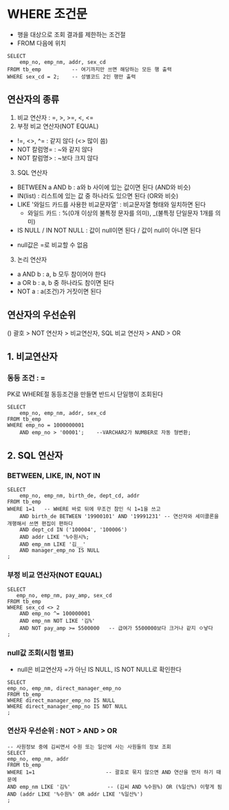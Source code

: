 # WHERE 조건문
- 행을 대상으로 조회 결과를 제한하는 조건절
- FROM 다음에 위치
``` SELECT 조회할 칼럼들 FROM 조회할 테이블명 WHERE 조건식
SELECT
    emp_no, emp_nm, addr, sex_cd
FROM tb_emp          -- 여기까지만 쓰면 해당하는 모든 행 출력
WHERE sex_cd = 2;    -- 성별코드 2인 행만 출력
```
## 연산자의 종류
1. 비교 연산자 : =, >, >=, <, <=
2. 부정 비교 연산자(NOT EQUAL)
  - !=, <>, ^= : 같지 않다 (<> 많이 씀)
  - NOT 칼럼명= : ~와 같지 않다
  - NOT 칼럼명> : ~보다 크지 않다
3. SQL 연산자
 - BETWEEN a AND b : a와 b 사이에 있는 값이면 된다 (AND와 비슷)
 - IN(list) : 리스트에 있는 값 중 하나라도 있으면 된다 (OR와 비슷)
 - LIKE '와일드 카드를 사용한 비교문자열' : 비교문자열 형태와 일치하면 된다
   + 와일드 카드 : %(0개 이상의 불특정 문자를 의미), _(불특정 단일문자 1개를 의미)
 - IS NULL / IN NOT NULL : 값이 null이면 된다 / 값이 null이 아니면 된다
  + null값은 =로 비교할 수 없음
3. 논리 연산자
 - a AND b : a, b 모두 참이어야 한다
 - a OR b : a, b 중 하나라도 참이면 된다
 - NOT a : a(조건)가 거짓이면 된다 

## 연산자의 우선순위
() 괄호  > NOT 연산자 > 비교연산자, SQL 비교 연산자 > AND > OR

## 1. 비교연산자
### 동등 조건 : = 
PK로 WHERE절 동등조건을 만들면 반드시 단일행이 조회된다
```
SELECT
    emp_no, emp_nm, addr, sex_cd
FROM tb_emp
WHERE emp_no = 1000000001
    AND emp_no > '00001';    --VARCHAR2가 NUMBER로 자동 형변환;
```

## 2. SQL 연산자
### BETWEEN, LIKE, IN, NOT IN
```
SELECT
    emp_no, emp_nm, birth_de, dept_cd, addr
FROM tb_emp
WHERE 1=1   -- WHERE 바로 뒤에 무조건 참인 식 1=1을 쓰고 
    AND birth_de BETWEEN '19900101' AND '19991231' -- 연산자와 세미콜론을 개행해서 쓰면 편집이 편하다
    AND dept_cd IN ('100004', '100006')
    AND addr LIKE '%수원시%;
    AND emp_nm LIKE '김__'
    AND manager_emp_no IS NULL
;
```

### 부정 비교 연산자(NOT EQUAL)
```
SELECT
   emp_no, emp_nm, pay_amp, sex_cd
FROM tb_emp         
WHERE sex_cd <> 2    
    AND emp_no ^= 100000001
    AND emp_nm NOT LIKE '김%'
    AND NOT pay_amp >= 5500000   -- 급여가 5500000보다 크거나 같지 ㅇ낳다
;
```

### null값 조회(시험 별표)
- null은 비교연산자 =가 아닌 IS NULL, IS NOT NULL로 확인한다
```
SELECT
emp_no, emp_nm, direct_manager_emp_no
FROM tb_emp         
WHERE direct_manager_emp_no IS NULL
WHERE direct_manager_emp_no IS NOT NULL
;
```

### 연산자 우선순위 : NOT > AND > OR
```
-- 사원정보 중에 김씨면서 수원 또는 일산에 사는 사원들의 정보 조회
SELECT
emp_no, emp_nm, addr
FROM tb_emp         
WHERE 1=1                       -- 괄호로 묶지 않으면 AND 연산을 먼저 하기 때문에
AND emp_nm LIKE '김%'            -- (김씨 AND %수원%) OR (%일산%) 이렇게 됨
AND (addr LIKE '%수원%' OR addr LIKE '%일산%')
;
```